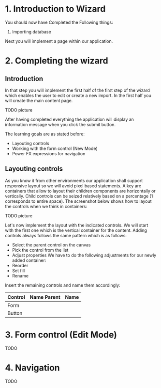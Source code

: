 # 1. Introduction to Wizard

You should now have Completed the Following things:

1. Importing database

Next you will implement a page within our application.

# 2. Completing the wizard

## Introduction

In that step you will implement the first half of the first step of the wizard which enables the user to edit or create a new import. In the first half you will create the main content page. 

TODO picture

After having completed everything the application will display an information message when you click the submit button.

The learning goals are as stated before:
* Layouting controls
* Working with the form control (New Mode)
* Power FX expressions for navigation

## Layouting controls

As you know it from other environments our application shall support responsive layout so we will avoid pixel based statements. A key are containers that allow to layout their children components are horizontally or vertically. Child controls can be seized relatively based on a percentage (1 corresponds to entire space). The screenshot below shows how to layout the controls when we think in containers:

TODO picture

Let's now implement the layout with the indicated controls. We will start with the first one which is the vertical container for the content. Adding controls always follows the same pattern which is as follows:
* Select the parent control on the canvas
* Pick the control from the list
* Adjust properties
We have to do the following adjustments for our newly added container:
* Reorder
* Set fill
* Rename

Insert the remaining controls and name them accordingly:

|Control   |Name Parent   |Name  |
|---|---|---|
|Form   |   |   |
|Button   |   |   |

# 3. Form control (Edit Mode)

TODO

# 4. Navigation

TODO
